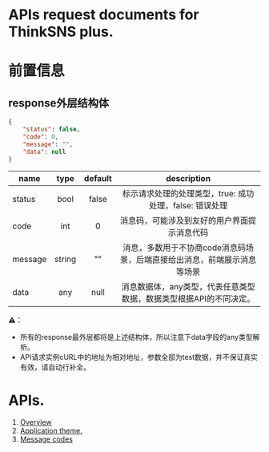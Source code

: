 # APIs request documents for ThinkSNS plus.

# 前置信息

## response外层结构体
```json
{
    "status": false,
    "code": 0,
    "message": "",
    "data": null
}
```
| name     | type     | default  |description|
|----------|:--------:|:--------:|:---------:|
| status   | bool     | false    | 标示请求处理的处理类型，true: 成功处理，false: 错误处理|
| code     | int      | 0        | 消息码，可能涉及到友好的用户界面提示消息代码|
| message  | string   | ""       | 消息，多数用于不协商code消息码场景，后端直接给出消息，前端展示消息等场景 |
| data     | any      | null     | 消息数据体，any类型，代表任意类型数据，数据类型根据API的不同决定。|

⚠️：
- 所有的response最外层都将是上述结构体，所以注意下data字段的any类型解析。
- API请求实例cURL中的地址为相对地址，参数全部为test数据，并不保证真实有效，请自动行补全。


# APIs.
1. [Overview](overview.md)
2. [Application theme.](app_theme.md)
3. [Message codes](message_codes.md)

